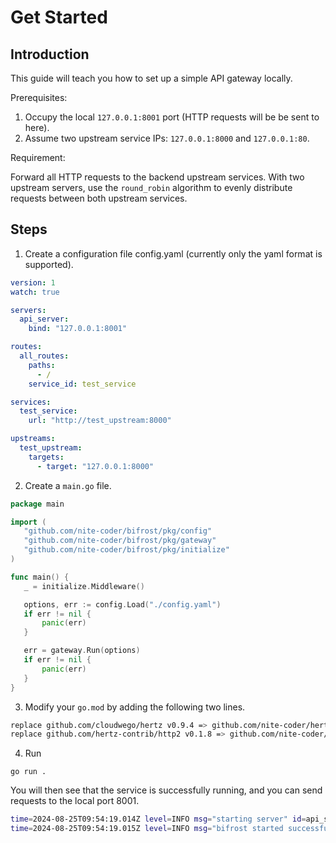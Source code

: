 # Get Started

## Introduction

This guide will teach you how to set up a simple API gateway locally.

Prerequisites:

1. Occupy the local `127.0.0.1:8001` port (HTTP requests will be be sent to here).
1. Assume two upstream service IPs: `127.0.0.1:8000` and `127.0.0.1:80`.

Requirement:

Forward all HTTP requests to the backend upstream services. With two upstream servers, use the `round_robin` algorithm to evenly distribute requests between both upstream services.

## Steps

1. Create a configuration file config.yaml (currently only the yaml format is supported).

  ```yaml
  version: 1
  watch: true

  servers:
    api_server:
      bind: "127.0.0.1:8001"

  routes:
    all_routes:
      paths:
        - /
      service_id: test_service

  services:
    test_service:
      url: "http://test_upstream:8000"

  upstreams:
    test_upstream:
      targets:
        - target: "127.0.0.1:8000"
  ```

2. Create a `main.go` file.

 ```Go
package main

import (
	"github.com/nite-coder/bifrost/pkg/config"
	"github.com/nite-coder/bifrost/pkg/gateway"
	"github.com/nite-coder/bifrost/pkg/initialize"
)

func main() {
	_ = initialize.Middleware()

	options, err := config.Load("./config.yaml")
	if err != nil {
		panic(err)
	}

	err = gateway.Run(options)
	if err != nil {
		panic(err)
	}
}
 ```

3. Modify your `go.mod` by adding the following two lines.

```sh
replace github.com/cloudwego/hertz v0.9.4 => github.com/nite-coder/hertz v0.0.0-20241217152919-885b480b33a6
replace github.com/hertz-contrib/http2 v0.1.8 => github.com/nite-coder/http2 v0.0.0-20240820122516-bb9df3e1377c
```

4. Run

 ```shell
 go run .
 ```

You will then see that the service is successfully running, and you can send requests to the local port 8001.

 ```sh
 time=2024-08-25T09:54:19.014Z level=INFO msg="starting server" id=api_server bind=127.0.0.1:8001 transporter=netpoll
 time=2024-08-25T09:54:19.015Z level=INFO msg="bifrost started successfully" pid=3667
 ```
